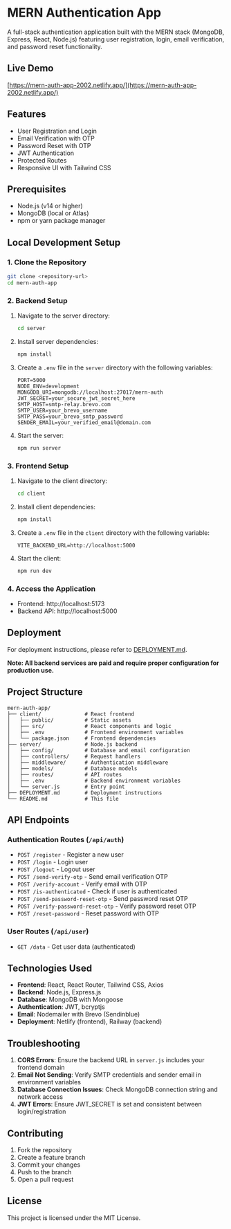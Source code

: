 # MERN Authentication App

A full-stack authentication application built with the MERN stack (MongoDB, Express, React, Node.js) featuring user registration, login, email verification, and password reset functionality.

## Live Demo

[https://mern-auth-app-2002.netlify.app/](https://mern-auth-app-2002.netlify.app/)

## Features

- User Registration and Login
- Email Verification with OTP
- Password Reset with OTP
- JWT Authentication
- Protected Routes
- Responsive UI with Tailwind CSS

## Prerequisites

- Node.js (v14 or higher)
- MongoDB (local or Atlas)
- npm or yarn package manager

## Local Development Setup

### 1. Clone the Repository

```bash
git clone <repository-url>
cd mern-auth-app
```

### 2. Backend Setup

1. Navigate to the server directory:
   ```bash
   cd server
   ```

2. Install server dependencies:
   ```bash
   npm install
   ```

3. Create a `.env` file in the `server` directory with the following variables:
   ```
   PORT=5000
   NODE_ENV=development
   MONGODB_URI=mongodb://localhost:27017/mern-auth
   JWT_SECRET=your_secure_jwt_secret_here
   SMTP_HOST=smtp-relay.brevo.com
   SMTP_USER=your_brevo_username
   SMTP_PASS=your_brevo_smtp_password
   SENDER_EMAIL=your_verified_email@domain.com
   ```

4. Start the server:
   ```bash
   npm run server
   ```

### 3. Frontend Setup

1. Navigate to the client directory:
   ```bash
   cd client
   ```

2. Install client dependencies:
   ```bash
   npm install
   ```

3. Create a `.env` file in the `client` directory with the following variable:
   ```
   VITE_BACKEND_URL=http://localhost:5000
   ```

4. Start the client:
   ```bash
   npm run dev
   ```

### 4. Access the Application

- Frontend: http://localhost:5173
- Backend API: http://localhost:5000

## Deployment

For deployment instructions, please refer to [DEPLOYMENT.md](DEPLOYMENT.md).

**Note: All backend services are paid and require proper configuration for production use.**

## Project Structure

```
mern-auth-app/
├── client/              # React frontend
│   ├── public/          # Static assets
│   ├── src/             # React components and logic
│   ├── .env             # Frontend environment variables
│   └── package.json     # Frontend dependencies
├── server/              # Node.js backend
│   ├── config/          # Database and email configuration
│   ├── controllers/     # Request handlers
│   ├── middleware/      # Authentication middleware
│   ├── models/          # Database models
│   ├── routes/          # API routes
│   ├── .env             # Backend environment variables
│   └── server.js        # Entry point
├── DEPLOYMENT.md        # Deployment instructions
└── README.md            # This file
```

## API Endpoints

### Authentication Routes (`/api/auth`)
- `POST /register` - Register a new user
- `POST /login` - Login user
- `POST /logout` - Logout user
- `POST /send-verify-otp` - Send email verification OTP
- `POST /verify-account` - Verify email with OTP
- `POST /is-authenticated` - Check if user is authenticated
- `POST /send-password-reset-otp` - Send password reset OTP
- `POST /verify-password-reset-otp` - Verify password reset OTP
- `POST /reset-password` - Reset password with OTP

### User Routes (`/api/user`)
- `GET /data` - Get user data (authenticated)

## Technologies Used

- **Frontend**: React, React Router, Tailwind CSS, Axios
- **Backend**: Node.js, Express.js
- **Database**: MongoDB with Mongoose
- **Authentication**: JWT, bcryptjs
- **Email**: Nodemailer with Brevo (Sendinblue)
- **Deployment**: Netlify (frontend), Railway (backend)

## Troubleshooting

1. **CORS Errors**: Ensure the backend URL in `server.js` includes your frontend domain
2. **Email Not Sending**: Verify SMTP credentials and sender email in environment variables
3. **Database Connection Issues**: Check MongoDB connection string and network access
4. **JWT Errors**: Ensure JWT_SECRET is set and consistent between login/registration

## Contributing

1. Fork the repository
2. Create a feature branch
3. Commit your changes
4. Push to the branch
5. Open a pull request

## License

This project is licensed under the MIT License.